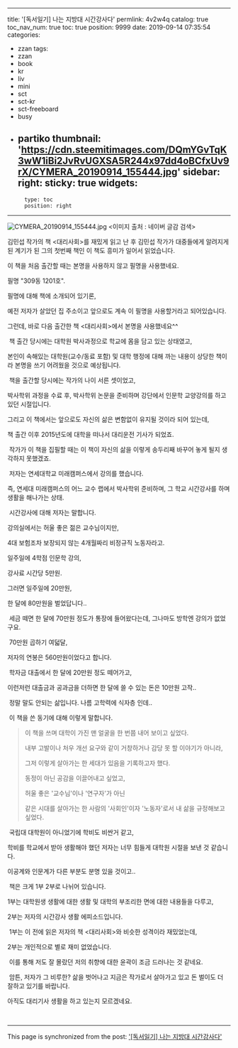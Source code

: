 
---
title: '[독서일기] 나는 지방대 시간강사다'
permlink: 4v2w4q
catalog: true
toc_nav_num: true
toc: true
position: 9999
date: 2019-09-14 07:35:54
categories:
- zzan
tags:
- zzan
- book
- kr
- liv
- mini
- sct
- sct-kr
- sct-freeboard
- busy
- partiko
thumbnail: 'https://cdn.steemitimages.com/DQmYGvTqK3wW1iBi2JvRvUGXSA5R244x97dd4oBCfxUv9rX/CYMERA_20190914_155444.jpg'
sidebar:
    right:
        sticky: true
widgets:
    -
        type: toc
        position: right
---


![CYMERA_20190914_155444.jpg](https://cdn.steemitimages.com/DQmYGvTqK3wW1iBi2JvRvUGXSA5R244x97dd4oBCfxUv9rX/CYMERA_20190914_155444.jpg)
<이미지 출처 : 네이버 글감 검색>

김민섭 작가의 책 <대리사회>를 재밌게 읽고 난 후 김민섭 작가가 대중들에게 알려지게된 계기가 된 그의 첫번째 책인 이 책도 흥미가 일어서 읽었습니다.

이 책을 처음 출간할 때는 본명을 사용하지 않고 필명을 사용했네요.

필명 "309동 1201호".

필명에 대해 책에 소개되어 있기론,

예전 저자가 살았던 집 주소이고 앞으로도 계속 이 필명을 사용할거라고 되어있습니다.

그런데, 바로 다음 출간한 책 <대리사회>에서 본명을 사용했네요^^

​
책 출간 당시에는 대학원 박사과정으로 학교에 몸을 담고 있는 상태였고,

본인이 속해있는 대학원(교수/동료 포함) 및 대학 행정에 대해 까는 내용이 상당한 책이라 본명을 쓰기 어려웠을 것으로 예상됩니다.

​
책을 출간할 당시에는 작가의 나이 서른 셋이었고,

박사학위 과정을 수료 후, 박사학위 논문을 준비하며 강단에서 인문학 교양강의를 하고 있던 시절입니다.

그리고 이 책에서는 앞으로도 자신의 삶은 변함없이 유지될 것이라 되어 있는데,

책 출간 이후 2015년도에 대학을 떠나서 대리운전 기사가 되었죠.

​
작가가 이 책을 집필할 때는 이 책이 자신의 삶을 이렇게 송두리째 바꾸어 놓게 될지 생각하지 못했겠죠.

​
저자는 연세대학교 미래캠퍼스에서 강의를 했습니다.

즉, 연세대 미래캠퍼스의 어느 교수 랩에서 박사학위 준비하며, 그 학교 시간강사를 하며 생활을 해나가는 상태.

​
시간강사에 대해 저자는 말합니다.

강의실에서는 허울 좋은 젊은 교수님이지만,

4대 보험조차 보장되지 않는 4개월짜리 비정규직 노동자라고.

일주일에 4학점 인문학 강의,

강사료 시간당 5만원.

그러면 일주일에 20만원,

한 달에 80만원을 벌었답니다..

​
세금 떼면 한 달에 70만원 정도가 통장에 들어왔다는데, 그나마도 방학엔 강의가 없었구요.

​
70만원 곱하기 여덟달,

저자의 연봉은 560만원이었다고 합니다.

​
학자금 대출에서 한 달에 20만원 정도 떼어가고,

이런저런 대출금과 공과금을 더하면 한 달에 쓸 수 있는 돈은 10만원 고작..

​
정말 말도 안되는 삶입니다. 나름 고학력에 식자층 인데..

​
이 책을 쓴 동기에 대해 이렇게 말합니다.

> 이 책을 쓰며 대학이 가진 맨 얼굴을 한 번쯤 내어 보이고 싶었다.
> 
> 내부 고발이나 처우 개선 요구와 같이 거창하거나 감당 못 할 이야기가 아니라,
> 
> 그저 이렇게 살아가는 한 세대가 있음을 기록하고자 했다.
> 
> 동정이 아닌 공감을 이끌어내고 싶었고,
> 
> 허울 좋은 '교수님'이나 '연구자'가 아닌
> 
> 같은 시대를 살아가는 한 사람의 '사회인'이자 '노동자'로서 내 삶을 규정해보고 싶었다.

​
국립대 대학원이 아니었기에 학비도 비싼거 같고,

학비를 학교에서 받아 생활해야 했던 저자는 너무 힘들게 대학원 시절을 보낸 것 같습니다.

이공계와 인문계가 다른 부분도 분명 있을 것이고..

​
책은 크게 1부 2부로 나뉘어 있습니다.

1부는 대학원생 생활에 대한 생활 및 대학의 부조리한 면에 대한 내용들을 다루고,

2부는 저자의 시간강사 생활 에피소드입니다.

​
1부는 이 전에 읽은 저자의 책 <대리사회>와 비슷한 성격이라 재밌었는데,

2부는 개인적으로 별로 재미 없었습니다.

​
이를 통해 저도 잘 몰랐던 저의 취향에 대한 윤곽이 조금 드러나는 것 같네요.

​
암튼, 저자가 그 비루한? 삶을 벗어나고 지금은 작가로서 살아가고 있고 돈 벌이도 더 잘하고 있기를 바랍니다.

아직도 대리기사 생활을 하고 있는지 모르겠네요.

​

- - -

This page is synchronized from the post: ['[독서일기] 나는 지방대 시간강사다'](https://steemit.com/@lucky2015/4v2w4q)
